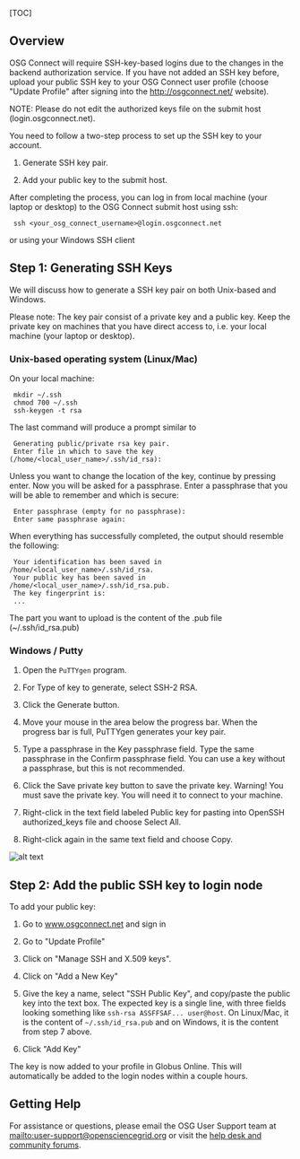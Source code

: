 [title]: - "Generate SSH Keys and Activate Your OSG Login"

[TOC]

## Overview

OSG Connect will require SSH-key-based logins due to the changes in the backend authorization service. If you have not added an SSH key before, upload your public SSH key to your OSG Connect user profile (choose "Update Profile" after signing into the http://osgconnect.net/ website). 

NOTE: Please do not edit the authorized keys file on the submit host (login.osgconnect.net).

You need to follow a two-step process to set up the SSH key to your account. 

1. Generate SSH key pair.  

2. Add your public key to the submit host. 

After completing the process, you can log in from local machine (your laptop or desktop) to the OSG Connect submit host using ssh:

     ssh <your_osg_connect_username>@login.osgconnect.net

or using your Windows SSH client



## Step 1: Generating SSH Keys

We will discuss how to generate a SSH key pair on both Unix-based and Windows. 

Please note: The key pair consist of a private key and a public key. Keep the private key on machines that you have direct access to, i.e. your local machine (your laptop or desktop).

### Unix-based operating system (Linux/Mac)

On your local machine:

     mkdir ~/.ssh
     chmod 700 ~/.ssh
     ssh-keygen -t rsa

The last command will produce a prompt similar to

     Generating public/private rsa key pair.
     Enter file in which to save the key (/home/<local_user_name>/.ssh/id_rsa):

Unless you want to change the location of the key, continue by pressing enter.
Now you will be asked for a passphrase. Enter a passphrase that you will be 
able to remember and which is secure:

     Enter passphrase (empty for no passphrase):
     Enter same passphrase again:

When everything has successfully completed, the output should resemble the
following: 

     Your identification has been saved in /home/<local_user_name>/.ssh/id_rsa.
     Your public key has been saved in /home/<local_user_name>/.ssh/id_rsa.pub.
     The key fingerprint is:
     ...

The part you want to upload is the content of the .pub file (~/.ssh/id_rsa.pub)


### Windows / Putty

1. Open the `PuTTYgen` program.

2. For Type of key to generate, select SSH-2 RSA.

2. Click the Generate button.

3. Move your mouse in the area below the progress bar. When the progress bar is full, PuTTYgen generates your key pair.

4. Type a passphrase in the Key passphrase field. Type the same passphrase in the Confirm passphrase field. You can use a key without a passphrase, but this is not recommended.

5. Click the Save private key button to save the private key. Warning! You must save the private key. You will need it to connect to your machine.

6. Right-click in the text field labeled Public key for pasting into OpenSSH authorized_keys file and choose Select All.

7. Right-click again in the same text field and choose Copy.

![alt text](https://raw.githubusercontent.com/OSGConnect/connectbook/master/images/puttygen_ssh_key.png "PuttyGen SSH Window")



## Step 2: Add the public SSH key to login node

To add your public key:

1. Go to www.osgconnect.net and sign in

2. Go to "Update Profile"

3. Click on "Manage SSH and X.509 keys".

4. Click on "Add a New Key"

5. Give the key a name, select "SSH Public Key", and copy/paste the public key into the text box. The expected key is a single line, with three fields looking something like `ssh-rsa ASSFFSAF... user@host`. On Linux/Mac, it is the content of `~/.ssh/id_rsa.pub` and on Windows, it is the content from step 7 above.

6. Click "Add Key"

The key is now added to your profile in Globus Online. This will automatically
be added to the login nodes within a couple hours.



## Getting Help 
For assistance or questions, please email the OSG User Support team  at <mailto:user-support@opensciencegrid.org> or visit the [help desk and community forums](http://support.opensciencegrid.org).

